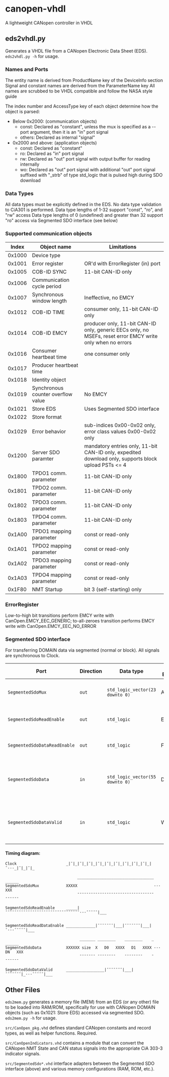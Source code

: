 # canopen-vhdl
A lightweight CANopen controller in VHDL

## eds2vhdl.py
Generates a VHDL file from a CANopen Electronic Data Sheet (EDS).  `eds2vhdl.py -h` for usage.

### Names and Ports

The entity name is derived from ProductName key of the DeviceInfo section
Signal and constant names are derived from the ParameterName key
All names are scrubbed to be VHDL compatible and follow the NASA style guide

The index number and AccessType key of each object determine how the object is parsed:
* Below 0x2000: (communication objects)
    * const: Declared as "constant", unless the mux is specified as a --port argument, then it is an "in" port signal
    * others: Declared as internal "signal"
* 0x2000 and above: (application objects)
    * const: Declared as "constant"
    * ro: Declared as "in" port signal
    * rw: Declared as "out" port signal with output buffer for reading internally
    * wo: Declared as "out" port signal with additional "out" port signal suffixed with "_strb" of type std_logic that is pulsed high during SDO download

### Data Types

All data types must be explicitly defined in the EDS.  No data type validation to CiA301 is performed.
Data type lengths of 1-32 support "const", "ro", and "rw" access
Data type lengths of 0 (undefined) and greater than 32 support "ro" access via Segmented SDO interface (see below)


### Supported communication objects

| Index | Object name | Limitations |
| ----- | ----------- | ----------- |
| 0x1000  | Device type
| 0x1001  | Error register              | OR'd with ErrorRegister (in) port |
| 0x1005  | COB-ID SYNC                 | 11-bit CAN-ID only |
| 0x1006  | Communication cycle period  | |
| 0x1007  | Synchronous window length   | Ineffective, no EMCY |
| 0x1012  | COB-ID TIME                 | consumer only, 11-bit CAN-ID only |
| 0x1014  | COB-ID EMCY                 | producer only, 11-bit CAN-ID only, generic EECs only, no MSEFs, reset error EMCY write only when no errors |
| 0x1016  | Consumer heartbeat time     | one consumer only |
| 0x1017  | Producer heartbeat time     | |
| 0x1018  | Identity object             | |
| 0x1019  | Synchronous counter overflow value | No EMCY |
| 0x1021  | Store EDS                   | Uses Segmented SDO interface |
| 0x1022  | Store format                | |
| 0x1029  | Error behavior              | sub-indices 0x00-0x02 only, error class values 0x00-0x02 only |
| 0x1200  | Server SDO paramter         | mandatory entries only, 11-bit CAN-ID only, expedited download only, supports block upload PSTs <= 4 |
| 0x1800  | TPDO1 comm. parameter       | 11-bit CAN-ID only |
| 0x1801  | TPDO2 comm. parameter       | 11-bit CAN-ID only |
| 0x1802  | TPDO3 comm. parameter       | 11-bit CAN-ID only |
| 0x1803  | TPDO4 comm. parameter       | 11-bit CAN-ID only |
| 0x1A00  | TPDO1 mapping parameter     | const or read-only |
| 0x1A01  | TPDO2 mapping parameter     | const or read-only |
| 0x1A02  | TPDO3 mapping parameter     | const or read-only |
| 0x1A03  | TPDO4 mapping parameter     | const or read-only |
| 0x1F80  | NMT Startup                 | bit 3 (self-starting) only

### ErrorRegister
Low-to-high bit transitions perform EMCY write with CanOpen.EMCY_EEC_GENERIC; to-all-zeroes transition performs EMCY write with CanOpen.EMCY_EEC_NO_ERROR

### Segmented SDO interface
For transferring DOMAIN data via segmented (normal or block). All signals are synchronous to Clock.

| Port | Direction | Data type | FIFO Equivalent | Description |
| ---- | --------- | --------- | --------------- | ----------- |
| `SegmentedSdoMux`             | `out` | `std_logic_vector(23 downto 0)` | Address | Concatenation of object dictionary index and subindex. Ex: 0x101801 for Identity object, Vendor-ID |
| `SegmentedSdoReadEnable`      | `out` | `std_logic`                     | Enable | Start/!stop: Asserted high during entire data transfer, deasserted when finished or aborted |
| `SegmentedSdoDataReadEnable`  | `out` | `std_logic`                     | Full | Ready/!Ack: Asserted high until one clock cycle after `SegmentedSdoDataValid = '1'` |
| `SegmentedSdoData`            | `in`  | `std_logic_vector(55 downto 0)` | Data | Initially data size (32-bit max), in bytes, from when `SegmentedSdoReadEnable = '1'` to first `SegmentedSdoDataReadEnable = '1'`, then segment data with LSB first |
| `SegmentedSdoDataValid`       | `in`  | `std_logic`                     | WriteEnable | Asserted when SegmentedSdoData is valid, deasserted when `SegmentedSdoReadValid = '0'` or `SegmentedSdoReadEnable = '0'` |

#### Timing diagram:
```
Clock                      _|¯|_|¯|_|¯|_|¯|_|¯|_|¯|_|¯|_|¯|_|¯|_|¯···_|¯|_|¯|_

                                __________________________________   ______
SegmentedSdoMux            XXXXX                                  ···      XXX
                                ¯¯¯¯¯¯¯¯¯¯¯¯¯¯¯¯¯¯¯¯¯¯¯¯¯¯¯¯¯¯¯¯¯¯   ¯¯¯¯¯¯

SegmentedSdoReadEnable     _____|¯¯¯¯¯¯¯¯¯¯¯¯¯¯¯¯¯¯¯¯¯¯¯¯¯¯¯¯¯¯¯¯¯···¯¯¯¯¯|___


SegmentedSdoReadDataEnable _____________|¯¯¯¯¯¯¯|___|¯¯¯¯¯¯¯|___|¯···¯¯¯¯¯|___

                                 _______ ________    ________    _   ______
SegmentedSdoData           XXXXXX size  X   D0   XXXX   D1   XXXX ··· DN   XXX
                                 ¯¯¯¯¯¯¯ ¯¯¯¯¯¯¯¯    ¯¯¯¯¯¯¯¯    ¯   ¯¯¯¯¯¯

SegmentedSdoDataValid      _________________|¯¯¯¯¯¯¯|___|¯¯¯¯¯¯¯|_···¯¯¯¯¯|___
```

## Other Files

`eds2mem.py` generates a memory file (MEM) from an EDS (or any other) file to be loaded into RAM/ROM, specifically for use with CANopen DOMAIN objects (such as 0x1021: Store EDS) accessed via segmented SDO.  `eds2mem.py -h` for usage.

`src/CanOpen_pkg.vhd` defines standard CANopen constants and record types, as well as helper functions.  Required.

`src/CanOpenIndicators.vhd` contains a module that can convert the CANopen NMT State and CAN status signals into the appropriate CiA 303-3 indicator signals.

`src/SegmentedSdo*.vhd` interface adapters between the Segmented SDO interface (above) and various memory configurations (RAM, ROM, etc.).

